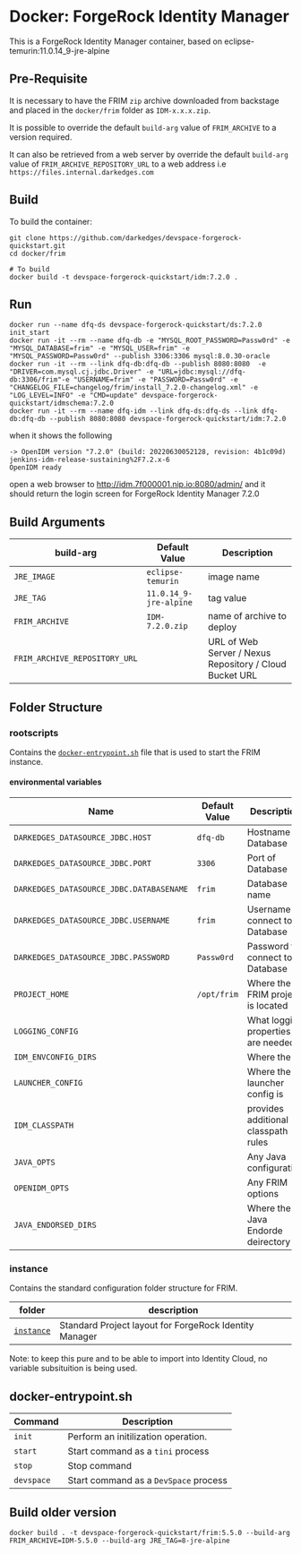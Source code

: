# Docker: ForgeRock Identity Manager

This is a ForgeRock Identity Manager container, based on eclipse-temurin:11.0.14_9-jre-alpine

## Pre-Requisite

It is necessary to have the FRIM `zip` archive downloaded from backstage and placed in the `docker/frim` folder as `IDM-x.x.x.zip`.

It is possible to override the default `build-arg` value of `FRIM_ARCHIVE` to a version required.

It can also be retrieved from a web server by override the default `build-arg` value of `FRIM_ARCHIVE_REPOSITORY_URL` to a web address i.e `https://files.internal.darkedges.com`

## Build

To build the container:

```console
git clone https://github.com/darkedges/devspace-forgerock-quickstart.git
cd docker/frim

# To build
docker build -t devspace-forgerock-quickstart/idm:7.2.0 .
```

## Run

```console
docker run --name dfq-ds devspace-forgerock-quickstart/ds:7.2.0 init_start
docker run -it --rm --name dfq-db -e "MYSQL_ROOT_PASSWORD=Passw0rd" -e "MYSQL_DATABASE=frim" -e "MYSQL_USER=frim" -e "MYSQL_PASSWORD=Passw0rd" --publish 3306:3306 mysql:8.0.30-oracle
docker run -it --rm --link dfq-db:dfq-db --publish 8080:8080  -e "DRIVER=com.mysql.cj.jdbc.Driver" -e "URL=jdbc:mysql://dfq-db:3306/frim"-e "USERNAME=frim" -e "PASSWORD=Passw0rd" -e "CHANGELOG_FILE=changelog/frim/install_7.2.0-changelog.xml" -e "LOG_LEVEL=INFO" -e "CMD=update" devspace-forgerock-quickstart/idmschema:7.2.0
docker run -it --rm --name dfq-idm --link dfq-ds:dfq-ds --link dfq-db:dfq-db --publish 8080:8080 devspace-forgerock-quickstart/idm:7.2.0
```

when it shows the following

```console
-> OpenIDM version "7.2.0" (build: 20220630052128, revision: 4b1c09d) jenkins-idm-release-sustaining%2F7.2.x-6
OpenIDM ready
```

open a web browser to <http://idm.7f000001.nip.io:8080/admin/> and it should return the login screen for ForgeRock Identity Manager 7.2.0

## Build Arguments

| build-arg                     | Default Value          | Description                                             |
| ----------------------------- | ---------------------- | ------------------------------------------------------- |
| `JRE_IMAGE`                   | `eclipse-temurin`      | image name                                              |
| `JRE_TAG`                     | `11.0.14_9-jre-alpine` | tag value                                               |
| `FRIM_ARCHIVE`                | `IDM-7.2.0.zip`        | name of archive to deploy                               |
| `FRIM_ARCHIVE_REPOSITORY_URL` |                        | URL of Web Server / Nexus Repository / Cloud Bucket URL |

## Folder Structure

### rootscripts

Contains the [`docker-entrypoint.sh`](rootscripts/docker-entrypoint.sh) file that is used to start the FRIM instance.

#### environmental variables

| Name                                     | Default Value | Description                          |
| ---------------------------------------- | ------------- | ------------------------------------ |
| `DARKEDGES_DATASOURCE_JDBC.HOST`         | `dfq-db`      | Hostname of Database                 |
| `DARKEDGES_DATASOURCE_JDBC.PORT`         | `3306`        | Port of Database                     |
| `DARKEDGES_DATASOURCE_JDBC.DATABASENAME` | `frim`        | Database name                        |
| `DARKEDGES_DATASOURCE_JDBC.USERNAME`     | `frim`        | Username to connect to Database      |
| `DARKEDGES_DATASOURCE_JDBC.PASSWORD`     | `Passw0rd`    | Password to connect to Database      |
| `PROJECT_HOME`                           | `/opt/frim`   | Where the FRIM project is located    |
| `LOGGING_CONFIG`                         |               | What logging properties are needed   |
| `IDM_ENVCONFIG_DIRS`                     |               | Where the                            |
| `LAUNCHER_CONFIG`                        |               | Where the launcher config is         |
| `IDM_CLASSPATH`                          |               | provides additional classpath rules  |
| `JAVA_OPTS`                              |               | Any Java configuration               |
| `OPENIDM_OPTS`                           |               | Any FRIM options                     |
| `JAVA_ENDORSED_DIRS`                     |               | Where the Java Endorde deirectory is |

### instance

Contains the standard configuration folder structure for FRIM.

| folder                 | description                                            |
| ---------------------- | ------------------------------------------------------ |
| [`instance`](instance) | Standard Project layout for ForgeRock Identity Manager |

Note: to keep this pure and to be able to import into Identity Cloud, no variable subsituition is being used.

## docker-entrypoint.sh

| Command    | Description                               |
| ---------- | ----------------------------------------- |
| `init`     | Perform an initilization operation.       |
| `start`    | Start command     as a `tini` process     |
| `stop`     | Stop command                              |
| `devspace` | Start command     as a `DevSpace` process |


## Build older version

```console
docker build . -t devspace-forgerock-quickstart/frim:5.5.0 --build-arg FRIM_ARCHIVE=IDM-5.5.0 --build-arg JRE_TAG=8-jre-alpine
```